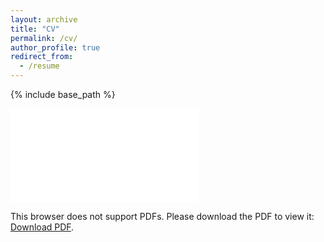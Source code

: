 ```yaml
---
layout: archive
title: "CV"
permalink: /cv/
author_profile: true
redirect_from:
  - /resume
---
```


{% include base_path %}

<object data="/files/PGLSanchez_CV_20250512.pdf" type="application/pdf" width="700px" height="700px">
    <embed src="/files/PGLSanchez_CV_20250512.pdf">
        <p>This browser does not support PDFs. Please download the PDF to view it: <a href="/files/PGLSanchez_CV_20250512.pdf">Download PDF</a>.</p>
    </embed>
</object>
